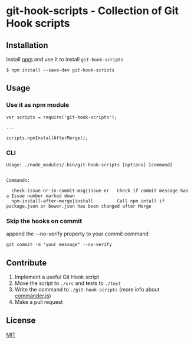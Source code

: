 # git-hook-scripts - Collection of Git Hook scripts

## Installation

Install [npm](http://blog.npmjs.org/post/85484771375/how-to-install-npm) and use it to install `git-hook-scripts`

```
$ npm install --save-dev git-hook-scripts
```

## Usage

### Use it as npm module

```
var scripts = require('git-hook-scripts');

...

scripts.npmInstallAfterMerge();
```

### CLI

```
Usage: ./node_modules/.bin/git-hook-scripts [options] [command]


Commands:

  check-issue-nr-in-commit-msg|issue-nr   Check if commit message has a Issue number marked down
  npm-install-after-merge|install         Call npm intall if package.json or bower.json has been changed after Merge
```
### Skip the hooks on commit
append the --no-verify property to your commit command
```
git commit -m "your message" --no-verify
```

## Contribute

1. Implement a useful Git Hook script
2. Move the script to `./src` and tests to `./test`
3. Write the command to `./git-hook-scripts` (more info about [commander.js](https://github.com/tj/commander.js))
4. Make a pull request

## License

[MIT](//github.com/sorry-as-a-service/git-hook-scripts/blob/master/LICENSE)
